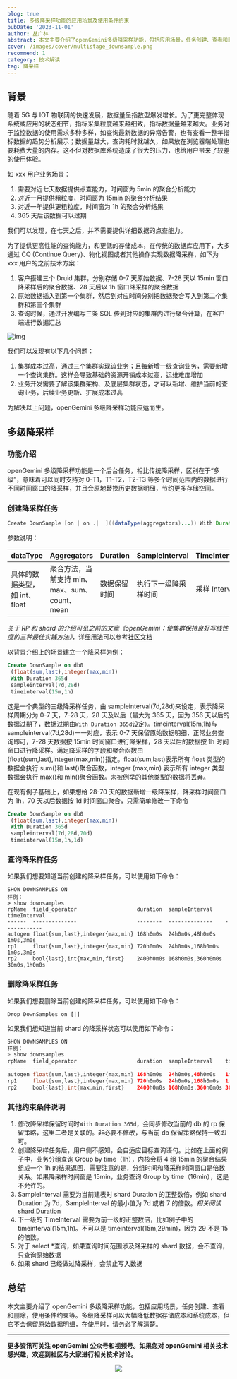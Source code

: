 ```yaml
---
blog: true
title: 多级降采样功能的应用场景及使用条件约束
pubDate: '2023-11-01'
author: 丛广林
abstract: 本文主要介绍了openGemini多级降采样功能，包括应用场景，任务创建、查看和删除，使用条件约束等。多级降采样可以大幅降低数据存储成本和系统成本，但它不会保留原始数据明细，在使用时，请务必了解清楚。
cover: /images/cover/multistage_downsample.png
recommend: 1
category: 技术解读
tag: 降采样
---
```


## 背景

随着 5G 与 IOT 物联网的快速发展，数据量呈指数型爆发增长。为了更完整体现系统或应用的状态细节，指标采集粒度越来越细致，指标数据量越来越大。业务对于监控数据的使用需求多种多样，如查询最新数据的异常告警，也有查看一整年指标数据的趋势分析展示；数据量越大，查询耗时就越久，如果放在浏览器端处理也要耗费大量的内存。这不但对数据库系统造成了很大的压力，也给用户带来了较差的使用体验。

如 xxx 用户业务场景：

1. 需要对近七天数据提供点查能力，时间窗为 5min 的聚合分析能力
2. 对近一月提供粗粒度，时间窗为 15min 的聚合分析结果
3. 对近一年提供更粗粒度，时间窗为 1h 的聚合分析结果
4. 365 天后该数据可以过期

我们可以发现，在七天之后，并不需要提供详细数据的点查能力。

为了提供更高性能的查询能力，和更低的存储成本，在传统的数据库应用下，大多通过 CQ (Continue Query)、物化视图或者其他操作实现数据降采样，如下为 xxx 用户的之前技术方案：

1. 客户搭建三个 Druid 集群，分别存储 0-7 天原始数据、7-28 天以 15min 窗口降采样后的聚合数据、28 天后以 1h 窗口降采样的聚合数据
2. 原始数据插入到第一个集群，然后到对应时间分别把数据聚合写入到第二个集群和第三个集群
3. 查询时候，通过开发编写三条 SQL 传到对应的集群内进行聚合计算，在客户端进行数据汇总

![img](/images/docs_img/8788753edd2626b6a942f3c3a533a353.png)

我们可以发现有以下几个问题：

1. 集群成本过高，通过三个集群实现该业务；且每新增一级查询业务，需要新增一个查询集群。这样会导致基础的资源开销成本过高，运维难度增加
2. 业务开发需要了解该集群架构、及底层集群状态，才可以新增、维护当前的查询业务，后续业务更新、扩展成本过高

为解决以上问题，openGemini 多级降采样功能应运而生。

## 多级降采样

### 功能介绍

openGemini 多级降采样功能是一个后台任务，相比传统降采样，区别在于“多级”，意味着可以同时支持对 0-T1，T1-T2，T2-T3 等多个时间范围内的数据进行不同时间窗口的降采样，并且会原地替换历史数据明细，节约更多存储空间。

### 创建降采样任务

```java
Create DownSample [on | on .|  ]((dataType(aggregators)...)) With Duration  SampleInterval(time Durations) TimeInterval(time Durations)
```

参数说明：

| dataType                      | Aggregators                                   | Duration     | SampleInterval       | TimeInterval  |
| ----------------------------- | --------------------------------------------- | ------------ | -------------------- | ------------- |
| 具体的数据类型，如 int、float | 聚合方法，当前支持 min、max、sum、count、mean | 数据保留时间 | 执行下一级降采样时间 | 采样 Interval |

_关于 RP 和 shard 的介绍可见之前的文章《openGemini：使集群保持良好写线性度的三种最佳实践方法》_，详细用法可以参考[社区文档](https://docs.opengemini.org/zh/guide/features/downsample.html)

以背景介绍上的场景建立一个降采样为例：

```sql
Create DownSample on db0
 (float(sum,last),integer(max,min))
 With Duration 365d
 sampleinterval(7d,28d)
 timeinterval(15m,1h)
```

这是一个典型的三级降采样任务，由 sampleinterval(7d,28d)来设定，表示降采样周期分为 0-7 天，7-28 天，28 天及以后（最大为 365 天，因为 356 天以后的数据过期了，数据过期由`With Duration 365d`设定）。timeinterval(15m,1h)与 sampleinterval(7d,28d)一一对应，表示 0-7 天保留原始数据明细，正常业务查询即可，7-28 天数据按 15min 时间窗口进行降采样，28 天以后的数据按 1h 时间窗口进行降采样。满足降采样的字段和聚合函数由(float(sum,last),integer(max,min))指定。float(sum,last)表示所有 float 类型的数据会执行 sum()和 last()聚合函数，integer (max,min) 表示所有 integer 类型数据会执行 max()和 min()聚合函数。未被例举的其他类型的数据将丢弃。

在现有例子基础上，如果想给 28-70 天的数据新增一级降采样，降采样时间窗口为 1h，70 天以后数据按 1d 时间窗口聚合，只需简单修改一下命令

```sql
Create DownSample on db0
 (float(sum,last),integer(max,min))
 With Duration 365d
 sampleinterval(7d,28d,70d)
 timeinterval(15m,1h,1d)
```

### 查询降采样任务

如果我们想要知道当前创建的降采样任务，可以使用如下命令：

```
SHOW DOWNSAMPLES ON
样例：
> show downsamples
rpName  field_operator                   duration  sampleInterval    timeInterval
------  --------------                   --------  --------------    ------------
autogen float{sum,last},integer{max,min} 168h0m0s  24h0m0s,48h0m0s   1m0s,3m0s
rp1     float{sum,last},integer{max,min} 720h0m0s  24h0m0s,168h0m0s  1m0s,3m0s
rp2     bool{last},int{max,min,first}    2400h0m0s 168h0m0s,360h0m0s 30m0s,1h0m0s
```

### 删除降采样任务

如果我们想要删除当前创建的降采样任务，可以使用如下命令：

```
Drop DownSamples on [|]
```

如果我们想知道当前 shard 的降采样状态可以使用如下命令：

```java
SHOW DOWNSAMPLES ON
样例：
> show downsamples
rpName  field_operator                   duration  sampleInterval    timeInterval
------  --------------                   --------  --------------    ------------
autogen float{sum,last},integer{max,min} 168h0m0s  24h0m0s,48h0m0s   1m0s,3m0s
rp1     float{sum,last},integer{max,min} 720h0m0s  24h0m0s,168h0m0s  1m0s,3m0s
rp2     bool{last},int{max,min,first}    2400h0m0s 168h0m0s,360h0m0s 30m0s,1h0m0s
```

### 其他约束条件说明

1. 修改降采样保留时间时`With Duration 365d`，会同步修改当前的 db 的 rp 保留策略，这里二者是关联的。非必要不修改，与当前 db 保留策略保持一致即可。
2. 创建降采样任务后，用户侧不感知，会自适应目标查询语句。比如在上面的例子中，业务分组查询 Group by time（1h），内核会将 4 组 15min 的聚合结果组成一个 1h 的结果返回，需要注意的是，分组时间和降采样时间窗口是倍数关系。如果降采样时间窗是 15min，业务查询 Group by time（16min），这是不允许的。
3. SampleInterval 需要为当前建表时 shard Duration 的正整数倍，例如 shard Duration 为 7d，SampleInterval 的最小值为 7d 或者 7 的倍数。_相关阅读_ [shard Duration](https://docs.opengemini.org/zh/guide/schema/retention_policy.html#shard-duration)
4. 下一级的 TimeInterval 需要为前一级的正整数倍，比如例子中的 timeinterval(15m,1h)。不可以是 timeinterval(15m,29min)，因为 29 不是 15 的倍数。
5. 对于 select \*查询，如果查询时间范围涉及降采样的 shard 数据，会不查询，只查询原始数据
6. 如果 shard 已经做过降采样，会禁止写入数据

## 总结

本文主要介绍了 openGemini 多级降采样功能，包括应用场景，任务创建、查看和删除，使用条件约束等。多级降采样可以大幅降低数据存储成本和系统成本，但它不会保留原始数据明细，在使用时，请务必了解清楚。

---

**更多资讯可关注 openGemini 公众号和视频号。如果您对 openGemini 相关技术感兴趣，欢迎到社区与大家进行相关技术讨论。**

<div align=center>
<img src="/images/qrcode.jpg" >
</div>
